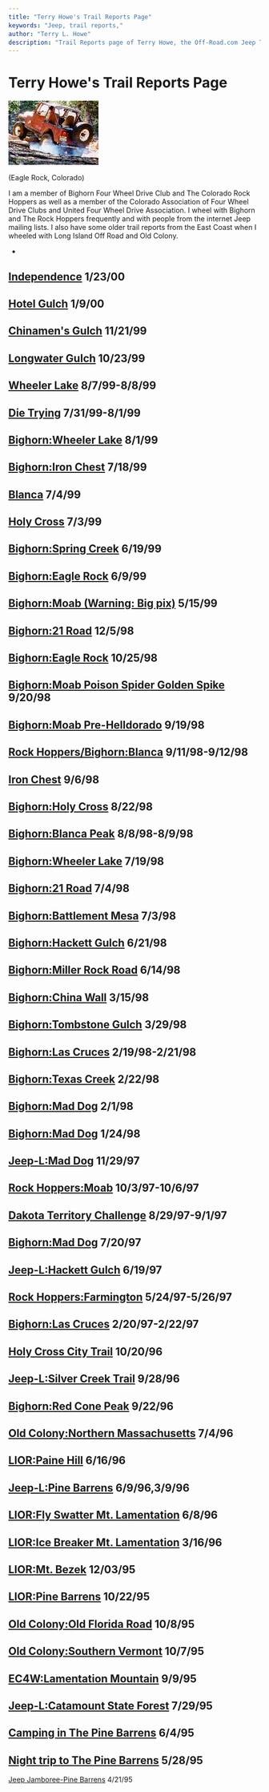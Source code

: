 ```yaml
---
title: "Terry Howe's Trail Reports Page"
keywords: "Jeep, trail reports,"
author: "Terry L. Howe"
description: "Trail Reports page of Terry Howe, the Off-Road.com Jeep Tech Editor."
---
```


# Terry Howe's Trail Reports Page

![Eagle Rock](/txh3202/trail/er180x128.jpg)

(Eagle Rock, Colorado)

I am a member of Bighorn Four Wheel Drive Club and The Colorado Rock
Hoppers as well as a member of the Colorado Association of
Four Wheel Drive Clubs and United Four Wheel Drive Association.
I wheel with Bighorn  and The Rock Hoppers frequently and with
people from the internet Jeep mailing lists.  I also have some
older trail reports from the East Coast when I wheeled with
Long Island Off Road and Old Colony.

- 
[Independence](http://www.outdoorwire.com/4x4/trail/report/co/penrose0001/) 1/23/00
- 
[Hotel Gulch](/txh3202/trail/hotel0001/) 1/9/00
- 
[Chinamen's Gulch](/txh3202/trail/cg9911/) 11/21/99
- 
[Longwater Gulch](/txh3202/trail/longwater9910/) 10/23/99
- 
[Wheeler Lake](/txh3202/trail/wl9907.html) 8/7/99-8/8/99
- 
[Die Trying](http://www.outdoorwire.com/4x4/trail/report/co/dt9907/) 7/31/99-8/1/99
- 
[Bighorn:Wheeler Lake](/txh3202/trail/wl9908.html) 8/1/99
- 
[Bighorn:Iron Chest](/txh3202/trail/ic9907.html) 7/18/99
- 
[Blanca](/txh3202/trail/bl9907.html) 7/4/99
- 
[Holy Cross](http://www.info2000.net/~cjnut/holycross.html) 7/3/99
- 
[Bighorn:Spring Creek](/txh3202/trail/sc9906.html) 6/19/99
- 
[Bighorn:Eagle Rock](/txh3202/trail/work9906.html) 6/9/99
- 
[Bighorn:Moab (Warning: Big pix)](/txh3202/trail/mo9905.html) 5/15/99
- 
[Bighorn:21 Road](/txh3202/trail/tr981205.html) 12/5/98
- 
[Bighorn:Eagle Rock](/txh3202/trail/er981025.html) 10/25/98
- 
[Bighorn:Moab Poison Spider Golden Spike](/txh3202/trail/mo980920.html) 9/20/98
- 
[Bighorn:Moab Pre-Helldorado](/txh3202/trail/mo980919.html) 9/19/98
- 
[Rock Hoppers/Bighorn:Blanca](/txh3202/trail/ba9809.html) 9/11/98-9/12/98
- 
[Iron Chest](http://www.info2000.net/~cjnut/IC.html) 9/6/98
- 
[Bighorn:Holy Cross](/txh3202/trail/hc9808.html) 8/22/98
- 
[Bighorn:Blanca Peak](/txh3202/trail/b9808.html) 8/8/98-8/9/98
- 
[Bighorn:Wheeler Lake](/txh3202/trail/wheeler9807.html) 7/19/98
- 
[Bighorn:21 Road](/txh3202/trail/21r9807.html) 7/4/98
- 
[Bighorn:Battlement Mesa](/txh3202/trail/bm9807.html) 7/3/98
- 
[Bighorn:Hackett Gulch](/txh3202/trail/hg9806.html) 6/21/98
- 
[Bighorn:Miller Rock Road](/txh3202/trail/mrr9806.html) 6/14/98
- 
[Bighorn:China Wall](/txh3202/trail/cw9803.html) 3/15/98
- 
[Bighorn:Tombstone Gulch](/txh3202/trail/tg9803.html) 3/29/98
- 
[Bighorn:Las Cruces](/txh3202/trail/lc98_main.html) 2/19/98-2/21/98
- 
[Bighorn:Texas Creek](/txh3202/trail/tc9802.html) 2/22/98
- 
[Bighorn:Mad Dog](/txh3202/trail/md9801.html) 2/1/98
- 
[Bighorn:Mad Dog](/txh3202/trail/md9802.html) 1/24/98
- 
[Jeep-L:Mad Dog](http://www.info2000.net/~cjnut/md97.html) 11/29/97
- 
[Rock Hoppers:Moab](/txh3202/trail/mo97.html) 10/3/97-10/6/97
- 
[Dakota Territory Challenge](/txh3202/trail/dtc97.html) 8/29/97-9/1/97
- 
[Bighorn:Mad Dog](/txh3202/trail/md97.html) 7/20/97
- 
[Jeep-L:Hackett Gulch](/txh3202/trail/hack97.html) 6/19/97
- 
[Rock Hoppers:Farmington](/txh3202/trail/cc97.html) 5/24/97-5/26/97
- 
[Bighorn:Las Cruces](/txh3202/trail/lc97.html) 2/20/97-2/22/97
- 
[Holy Cross City Trail](/txh3202/trail/hc.html) 10/20/96
- 
[Jeep-L:Silver Creek Trail](/txh3202/trail/sil.html) 9/28/96
- 
[Bighorn:Red Cone Peak](/txh3202/trail/bhrc.html) 9/22/96
- 
[Old Colony:Northern Massachusetts](/txh3202/trail/oldflor.html) 7/4/96
- 
[LIOR:Paine Hill](/txh3202/trail/liorct.html) 6/16/96
- 
[Jeep-L:Pine Barrens](/txh3202/trail/pine4.html) 6/9/96,3/9/96
- 
[LIOR:Fly Swatter Mt. Lamentation](/txh3202/trail/liorlament.html) 6/8/96
- 
[LIOR:Ice Breaker Mt. Lamentation](/txh3202/trail/liorice.html) 3/16/96
- 
[LIOR:Mt. Bezek](/txh3202/trail/liorbezek.html) 12/03/95
- 
[LIOR:Pine Barrens](/txh3202/trail/liorpine.html) 10/22/95
- 
[Old Colony:Old Florida Road](/txh3202/trail/florida.html) 10/8/95
- 
[Old Colony:Southern Vermont](/txh3202/trail/svt.html) 10/7/95
- 
[EC4W:Lamentation Mountain](/txh3202/trail/lament.html) 9/9/95
- 
[Jeep-L:Catamount State Forest](/txh3202/trail/cata.html) 7/29/95
- 
[Camping in The Pine Barrens](/txh3202/trail/pine3.html) 6/4/95
- 
[Night trip to The Pine Barrens](/txh3202/trail/pine2.html) 5/28/95
- 
[Jeep Jamboree-Pine Barrens](/txh3202/trail/pine.html) 4/21/95